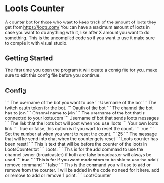 ﻿# Loots Counter

A counter bot for those who want to keep track of the amount of loots they get from https://loots.com/
You can have a maximum amount of loots in case you want to do anything with it, like after X amount you want to do something.
This is the uncompiled code so if you want to use it make sure to compile it with visual studio.

## Getting Started

The first time you open the program it will create a config file for you.
make sure to edit this config file before you continue.

## Config

<?xml version="1.0"?>
<Settings xmlns:xsi="http://www.w3.org/2001/XMLSchema-instance" xmlns:xsd="http://www.w3.org/2001/XMLSchema">
   ```
   The username of the bot you want to use
   ```
  <BotUser>Username of the bot</BotUser>
  ```
  The twitch oauth token for the bot.
  ```
  <BotOauth>Oauth of the bot</BotOauth>
  ```
  The channel the bot has to join
  ```
  <ChannelName>Channel name to join</ChannelName>
  ```
  The username of the bot that is connected to your loots.com
  ```
  <LootsBotUser>Username of bot that sends loots messages</LootsBotUser>
  ```
  The link that the loots bot will post when you use !loots
  ```
  <LootsLink>Your own loots link</LootsLink>
  ```
  True or false, this option is if you want to reset the count.
  ```
  <ResetCounter>true</ResetCounter>
  ```
  Set the number at when you want to reset the count.
  ```
  <ResetAtCount>25</ResetAtCount>
  ```
  The message that will be send into chat when the counter gets reset
  ```
  <ResetMessage>Loots counter has been reset!</ResetMessage>
  ```
  This is text that will be before the counter of the loots in LootsCounter.txt
  ```
  <ScreenText>Loots:</ScreenText>
   ```
   This is for the add command to use the channel owner (broadcaster) if both are false broadcaster will always be used
   ```
  <UseChannelOwner>true</UseChannelOwner>
  ```
   This is for if you want moderators to be able to use the add / remove command
  ```
  <UseModerators>false</UseModerators>
  ```
   This is the command you will use to add or remove from the counter.
   ! will be added in the code no need for it here.
   add or remove to add or remove 1 point.
  ```
  <AddRemoveLootsCommand>LootsCounter</AddRemoveLootsCommand>
</Settings>

